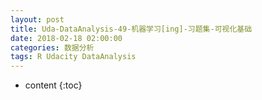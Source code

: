 ```yaml
---
layout: post
title: Uda-DataAnalysis-49-机器学习[ing]-习题集-可视化基础
date: 2018-02-18 02:00:00
categories: 数据分析
tags: R Udacity DataAnalysis 
---
```

* content
{:toc}